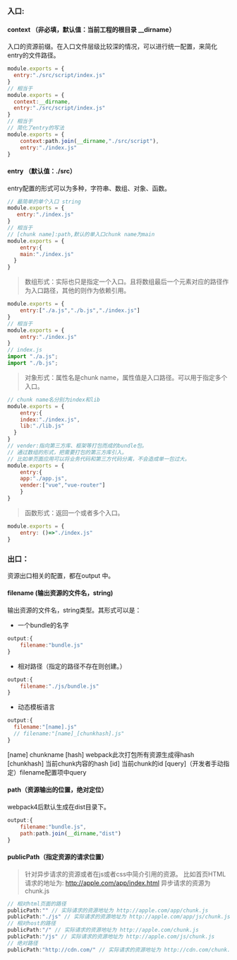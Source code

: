 ### 入口:
#### context （非必填，默认值：当前工程的根目录 __dirname）
入口的资源前缀。在入口文件层级比较深的情况，可以进行统一配置，来简化entry的文件路径。
```js
module.exports = {
  entry:"./src/script/index.js"
}
// 相当于
module.exports = {
  context:__dirname,
  entry:"./src/script/index.js"
}
// 相当于 
// 简化了entry的写法
module.exports = {
    context:path.join(__dirname,"./src/script"),
    entry:"./index.js"
}
```
#### entry （默认值：./src）
entry配置的形式可以为多种，字符串、数组、对象、函数。
```js
// 最简单的单个入口 string
module.exports = {
   entry:"./index.js"
}
// 相当于 
// [chunk name]:path,默认的单入口chunk name为main
module.exports = {
    entry:{
    main:"./index.js"
  }
}
```
> 数组形式：实际也只是指定一个入口。且将数组最后一个元素对应的路径作为入口路径，其他的则作为依赖引用。
```js
module.exports = {
    entry:["./a.js","./b.js","./index.js"]
}
// 相当于
module.exports = {
    entry:"./index.js"
}
// index.js
import "./a.js";
import "./b.js";
```
> 对象形式：属性名是chunk name，属性值是入口路径。可以用于指定多个入口。
```js
// chunk name名分别为index和lib
module.exports = {
    entry:{
    index:"./index.js",
    lib:"./lib.js"
  }
}
// vender:指向第三方库、框架等打包而成的bundle包。
// 通过数组的形式，把需要打包的第三方库引入。
// 比如单页面应用可以将业务代码和第三方代码分离，不会造成单一包过大。
module.exports = {
    entry:{
    app:"./app.js",
    vender:["vue","vue-router"]
    }
}
```
> 函数形式：返回一个或者多个入口。
```js
module.exports = {
    entry: ()=>"./index.js"
}
```
### 出口：
资源出口相关的配置，都在output 中。
#### filename (输出资源的文件名，string)
输出资源的文件名，string类型。其形式可以是：
* 一个bundle的名字
```js
output:{
    filename:"bundle.js"
}
```
* 相对路径（指定的路径不存在则创建。）
```js
output:{
    filename:"./js/bundle.js"
}
```
* 动态模板语言
```js
output:{
  filename:"[name].js"
  // filename:"[name]_[chunkhash].js"
}
```

[name] chunkname
[hash] webpack此次打包所有资源生成得hash
[chunkhash] 当前chunk内容的hash
[id] 当前chunk的id
[query]（开发者手动指定）filename配置项中query
#### path（资源输出的位置，绝对定位）
webpack4后默认生成在dist目录下。
```js
output:{
    filename:"bundle.js",
    path:path.join(__dirname,"dist")
}
```
#### publicPath（指定资源的请求位置）
> 针对异步请求的资源或者在js或者css中简介引用的资源。
比如首页HTML请求的地址为: http://apple.com/app/index.html 
异步请求的资源为 chunk.js 
```js
// 相对html页面的路径
publicPath:"" // 实际请求的资源地址为 http://apple.com/app/chunk.js
publicPath:"./js" // 实际请求的资源地址为 http://apple.com/app/js/chunk.js
// 相对host的路径
publicPath:"/" // 实际请求的资源地址为 http://apple.com/chunk.js
publicPath:"/js" // 实际请求的资源地址为 http://apple.com/js/chunk.js
// 绝对路径
publicPath:"http://cdn.com/" // 实际请求的资源地址为 http://cdn.com/chunk.js"
```